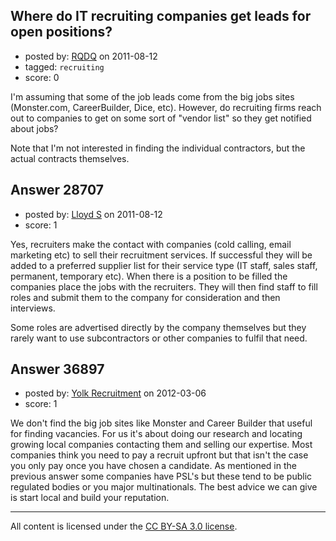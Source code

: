 ## Where do IT recruiting companies get leads for open positions?

- posted by: [RQDQ](https://stackexchange.com/users/-1/6822-rqdq) on 2011-08-12
- tagged: `recruiting`
- score: 0

I'm assuming that some of the job leads come from the big jobs sites (Monster.com, CareerBuilder, Dice, etc).  However, do recruiting firms reach out to companies to get on some sort of "vendor list" so they get notified about jobs?

Note that I'm not interested in finding the individual contractors, but the actual contracts themselves.


## Answer 28707

- posted by: [Lloyd S](https://stackexchange.com/users/-1/12549-lloyd-s) on 2011-08-12
- score: 1

Yes, recruiters make the contact with companies (cold calling, email marketing etc) to sell their recruitment services. If successful they will be added to a preferred supplier list for their service type (IT staff, sales staff, permanent, temporary etc). When there is a position to be filled the companies place the jobs with the recruiters. They will then find staff to fill roles and submit them to the company for consideration and then interviews.

Some roles are advertised directly by the company themselves but they rarely want to use subcontractors or other companies to fulfil that need.


## Answer 36897

- posted by: [Yolk Recruitment](https://stackexchange.com/users/-1/16797-yolk-recruitment) on 2012-03-06
- score: 1

We don't find the big job sites like Monster and Career Builder that useful for finding vacancies. For us it's about doing our research and locating growing local companies contacting them and selling our expertise. Most companies think you need to pay a recruit upfront but that isn't the case you only pay once you have chosen a candidate. As mentioned in the previous answer some companies have PSL's but these tend to be public regulated bodies or you major multinationals. The best advice we can give is start local and build your reputation.



---

All content is licensed under the [CC BY-SA 3.0 license](https://creativecommons.org/licenses/by-sa/3.0/).

